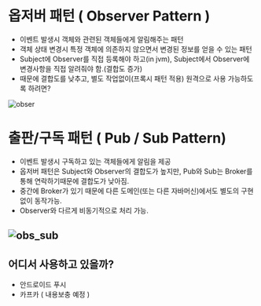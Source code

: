 # 옵저버 패턴 ( Observer Pattern )
  - 이벤트 발생시 객체와 관련된 객체들에게 알림해주는 패턴 
  - 객체 상태 변경시 특정 객체에 의존하지 않으면서 변경된 정보를 얻을 수 있는 패턴
  - Subject에 Observer를 직접 등록해야 하고(in jvm), Subject에서 Observer에 변경사항을 직접 알려줘야 함.(결합도 증가)
  - 때문에 결합도를 낮추고, 별도 작업없이(프록시 패턴 적용) 원격으로 사용 가능하도록 하려면?
  
  ![obser](https://user-images.githubusercontent.com/22286957/84873658-8a5f5600-b0be-11ea-80d9-1f8d15b1469d.jpg)
# 출판/구독 패턴 ( Pub / Sub Pattern)
  - 이벤트 발생시 구독하고 있는 객체들에게 알림을 제공
  - 옵저버 패턴은 Subject와 Observer의 결합도가 높지만, Pub와 Sub는 Broker를 통해 연락하기때문에 결합도가 낮아짐.
  - 중간에 Broker가 있기 때문에 다른 도메인(또는 다른 자바머신)에서도 별도의 구현없이 동작가능.
  - Observer와 다르게 비동기적으로 처리 가능.
  
  ![obs_sub](https://user-images.githubusercontent.com/22286957/84873684-93e8be00-b0be-11ea-8488-cdc6f5999789.png)
---
## 어디서 사용하고 있을까?
  - 안드로이드 푸시
  - 카프카 ( 내용보충 예정 )
